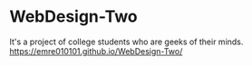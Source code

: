# WebDesign-Two
It's a project of college students who are geeks of their minds.
https://emre010101.github.io/WebDesign-Two/
